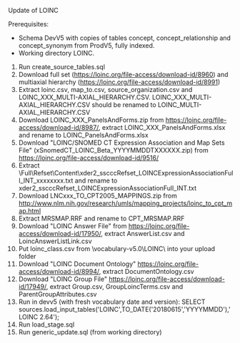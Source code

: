 Update of LOINC

Prerequisites:
- Schema DevV5 with copies of tables concept, concept_relationship and concept_synonym from ProdV5, fully indexed. 
- Working directory LOINC.

1. Run create_source_tables.sql
2. Download full set (https://loinc.org/file-access/download-id/8960)
and multiaxial hierarchy (https://loinc.org/file-access/download-id/8991)
3. Extract loinc.csv, map_to.csv, source_organization.csv and LOINC_XXX_MULTI-AXIAL_HIERARCHY.CSV. LOINC_XXX_MULTI-AXIAL_HIERARCHY.CSV should be renamed to LOINC_MULTI-AXIAL_HIERARCHY.CSV
4. Download LOINC_XXX_PanelsAndForms.zip from https://loinc.org/file-access/download-id/8987/, extract LOINC_XXX_PanelsAndForms.xlsx and rename to LOINC_PanelsAndForms.xlsx
5. Download "LOINC/SNOMED CT Expression Association and Map Sets File" (xSnomedCT_LOINC_Beta_YYYYMMDDTXXXXXX.zip) from https://loinc.org/file-access/download-id/9516/
6. Extract \Full\Refset\Content\xder2_sscccRefset_LOINCExpressionAssociationFull_INT_xxxxxxxx.txt and rename to xder2_sscccRefset_LOINCExpressionAssociationFull_INT.txt
7. Download LNCxxx_TO_CPT2005_MAPPINGS.zip from http://www.nlm.nih.gov/research/umls/mapping_projects/loinc_to_cpt_map.html
8. Extract MRSMAP.RRF and rename to CPT_MRSMAP.RRF
9. Download "LOINC Answer File" from https://loinc.org/file-access/download-id/17950/, extract AnswerList.csv and LoincAnswerListLink.csv
10. Put loinc_class.csv from \vocabulary-v5.0\LOINC\ into your upload folder
11. Download "LOINC Document Ontology" https://loinc.org/file-access/download-id/8994/, extract DocumentOntology.csv
12. Download "LOINC Group File" https://loinc.org/file-access/download-id/17949/, extract Group.csv, GroupLoincTerms.csv and ParentGroupAttributes.csv
13. Run in devv5 (with fresh vocabulary date and version): SELECT sources.load_input_tables('LOINC',TO_DATE('20180615','YYYYMMDD'),'LOINC 2.64');
14. Run load_stage.sql
15. Run generic_update.sql (from working directory)